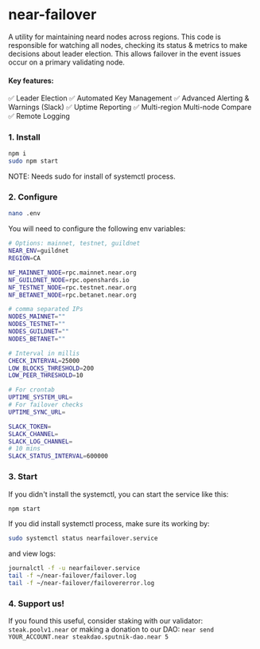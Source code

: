 # near-failover

A utility for maintaining neard nodes across regions. This code is responsible for watching all nodes, checking its status & metrics to make decisions about leader election. This allows failover in the event issues occur on a primary validating node.

#### Key features:

✅ Leader Election
✅ Automated Key Management
✅ Advanced Alerting & Warnings (Slack)
✅ Uptime Reporting
✅ Multi-region Multi-node Compare
✅ Remote Logging

### 1. Install

```bash
npm i
sudo npm start
```

NOTE: Needs sudo for install of systemctl process.

### 2. Configure

```bash
nano .env
```

You will need to configure the following env variables:

```bash
# Options: mainnet, testnet, guildnet
NEAR_ENV=guildnet
REGION=CA

NF_MAINNET_NODE=rpc.mainnet.near.org
NF_GUILDNET_NODE=rpc.openshards.io
NF_TESTNET_NODE=rpc.testnet.near.org
NF_BETANET_NODE=rpc.betanet.near.org

# comma separated IPs
NODES_MAINNET=""
NODES_TESTNET=""
NODES_GUILDNET=""
NODES_BETANET=""

# Interval in millis
CHECK_INTERVAL=25000
LOW_BLOCKS_THRESHOLD=200
LOW_PEER_THRESHOLD=10

# For crontab
UPTIME_SYSTEM_URL=
# For failover checks
UPTIME_SYNC_URL=

SLACK_TOKEN=
SLACK_CHANNEL=
SLACK_LOG_CHANNEL=
# 10 mins
SLACK_STATUS_INTERVAL=600000
```

### 3. Start

If you didn't install the systemctl, you can start the service like this:

```bash
npm start
```

If you did install systemctl process, make sure its working by:

```bash
sudo systemctl status nearfailover.service
```

and view logs:

```bash
journalctl -f -u nearfailover.service
tail -f ~/near-failover/failover.log
tail -f ~/near-failover/failovererror.log
```

### 4. Support us!

If you found this useful, consider staking with our validator: `steak.poolv1.near` or making a donation to our DAO: `near send YOUR_ACCOUNT.near steakdao.sputnik-dao.near 5`